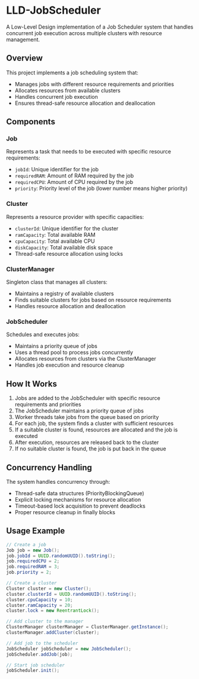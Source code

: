 # LLD-JobScheduler

A Low-Level Design implementation of a Job Scheduler system that handles concurrent job execution across multiple clusters with resource management.

## Overview

This project implements a job scheduling system that:
- Manages jobs with different resource requirements and priorities
- Allocates resources from available clusters
- Handles concurrent job execution
- Ensures thread-safe resource allocation and deallocation

## Components

### Job
Represents a task that needs to be executed with specific resource requirements:
- `jobId`: Unique identifier for the job
- `requiredRAM`: Amount of RAM required by the job
- `requiredCPU`: Amount of CPU required by the job
- `priority`: Priority level of the job (lower number means higher priority)

### Cluster
Represents a resource provider with specific capacities:
- `clusterId`: Unique identifier for the cluster
- `ramCapacity`: Total available RAM
- `cpuCapacity`: Total available CPU
- `diskCapacity`: Total available disk space
- Thread-safe resource allocation using locks

### ClusterManager
Singleton class that manages all clusters:
- Maintains a registry of available clusters
- Finds suitable clusters for jobs based on resource requirements
- Handles resource allocation and deallocation

### JobScheduler
Schedules and executes jobs:
- Maintains a priority queue of jobs
- Uses a thread pool to process jobs concurrently
- Allocates resources from clusters via the ClusterManager
- Handles job execution and resource cleanup

## How It Works

1. Jobs are added to the JobScheduler with specific resource requirements and priorities
2. The JobScheduler maintains a priority queue of jobs
3. Worker threads take jobs from the queue based on priority
4. For each job, the system finds a cluster with sufficient resources
5. If a suitable cluster is found, resources are allocated and the job is executed
6. After execution, resources are released back to the cluster
7. If no suitable cluster is found, the job is put back in the queue

## Concurrency Handling

The system handles concurrency through:
- Thread-safe data structures (PriorityBlockingQueue)
- Explicit locking mechanisms for resource allocation
- Timeout-based lock acquisition to prevent deadlocks
- Proper resource cleanup in finally blocks

## Usage Example

```java
// Create a job
Job job = new Job();
job.jobId = UUID.randomUUID().toString();
job.requiredCPU = 2;
job.requiredRAM = 3;
job.priority = 2;

// Create a cluster
Cluster cluster = new Cluster();
cluster.clusterId = UUID.randomUUID().toString();
cluster.cpuCapacity = 10;
cluster.ramCapacity = 20;
cluster.lock = new ReentrantLock();

// Add cluster to the manager
ClusterManager clusterManager = ClusterManager.getInstance();
clusterManager.addCluster(cluster);

// Add job to the scheduler
JobScheduler jobScheduler = new JobScheduler();
jobScheduler.addJob(job);

// Start job scheduler
jobScheduler.init();
```
